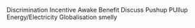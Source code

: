 Discrimination
Incentive
Awake
Benefit
Discuss
Pushup
PUllup
Energy/Electricity
Globalisation
smelly
